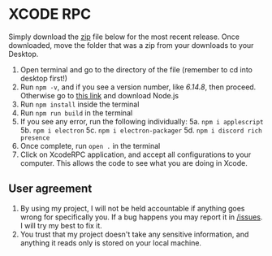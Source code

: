 # XCODE RPC 

Simply download the [zip](https://github.com/rohilpatel1/XcodeRPC/releases/) file below for the most recent release. Once downloaded, move the folder that was a zip from your downloads to your Desktop. 

1. Open terminal and go to the directory of the file (remember to cd into desktop first!)
2. Run `npm -v`, and if you see a version number, like *6.14.8*, then proceed. Otherwise go to [this link](https://nodejs.org/en/) and download Node.js
3. Run `npm install` inside the terminal
4. Run `npm run build` in the terminal
5. If you see any error, run the following individually:
   5a. `npm i applescript`
   5b. `npm i electron`
   5c. `npm i electron-packager`
   5d. `npm i discord rich presence`
6. Once complete, run `open .` in the terminal
7. Click on XcodeRPC application, and accept all configurations to your computer. This allows the code to see what you are doing in Xcode.

## User agreement

1. By using my project, I will not be held accountable if anything goes wrong for specifically you. If a bug happens you may report it in [/issues](https://github.com/rohilpatel1/XcodeRPC/issues). I will try my best to fix it.
2. You trust that my project doesn't take any sensitive information, and anything it reads only is stored on your local machine.

